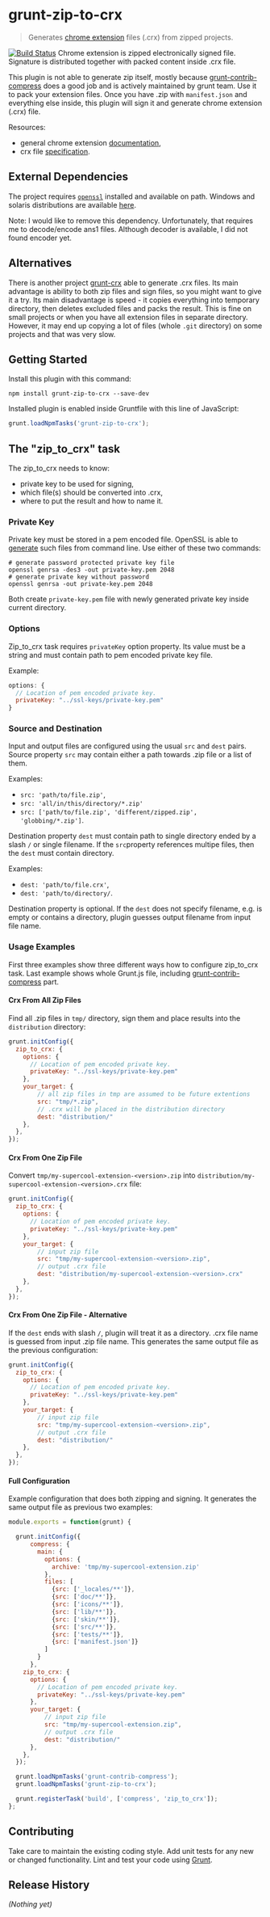 # grunt-zip-to-crx

> Generates [chrome extension](https://developer.chrome.com/extensions) files (.crx) from zipped projects.

[![Build Status](https://travis-ci.org/SomMeri/grunt-zip-to-crx.svg?branch=master)](https://travis-ci.org/SomMeri/grunt-zip-to-crx) 
Chrome extension is zipped electronically signed file. Signature is distributed together with packed content inside .crx file. 

This plugin is not able to generate zip itself, mostly because [grunt-contrib-compress](https://github.com/gruntjs/grunt-contrib-compress#readme) does a good job and is actively maintained by grunt team. Use it to pack your extension files. Once you have .zip with `manifest.json` and everything else inside, this plugin will sign it and generate chrome extension (.crx) file.

Resources:
* general chrome extension [documentation](https://developer.chrome.com/extensions),
* crx file [specification](https://developer.chrome.com/extensions/crx).

## External Dependencies
The project requires [`openssl`](http://www.openssl.org/) installed and available on path. Windows and solaris distributions are available [here](https://www.openssl.org/related/binaries.html). 

Note: I would like to remove this dependency. Unfortunately, that requires me to decode/encode ans1 files. Although decoder is available, I did not found encoder yet.

## Alternatives
There is another project [grunt-crx](https://github.com/oncletom/grunt-crx) able to generate .crx files. Its main advantage is ability to both zip files and sign files, so you might want to give it a try. Its main disadvantage is speed - it copies everything into temporary directory, then deletes excluded files and packs the result. This is fine on small projects or when you have all extension files in separate directory. However, it may end up copying a lot of files (whole `.git` directory) on some projects and that was very slow.

## Getting Started
Install this plugin with this command:

```shell
npm install grunt-zip-to-crx --save-dev
```

Installed plugin is enabled inside Gruntfile with this line of JavaScript:

```js
grunt.loadNpmTasks('grunt-zip-to-crx');
```

## The "zip_to_crx" task
The zip_to_crx needs to know:
* private key to be used for signing,
* which file(s) should be converted into .crx,
* where to put the result and how to name it.

### Private Key
Private key must be stored in a pem encoded file. OpenSSL is able to [generate](https://www.openssl.org/docs/HOWTO/keys.txt) such files from command line. Use either of these two commands:
```
# generate password protected private key file
openssl genrsa -des3 -out private-key.pem 2048
# generate private key without password
openssl genrsa -out private-key.pem 2048
```

Both create `private-key.pem` file with newly generated private key inside current directory.

### Options
Zip_to_crx task requires `privateKey` option property. Its value must be a string and must contain path to pem encoded private key file.

Example:
```js
options: {
  // Location of pem encoded private key. 
  privateKey: "../ssl-keys/private-key.pem"
}
```

### Source and Destination
Input and output files are configured using the usual `src` and `dest` pairs. Source property `src` may contain either a path towards .zip file or a list of them.

Examples:
* `src: 'path/to/file.zip'`,
* `src: 'all/in/this/directory/*.zip'`
* `src: ['path/to/file.zip', 'different/zipped.zip', 'globbing/*.zip']`.

Destination property `dest` must contain path to single directory ended by a slash `/` or single filename. If the `src`property references multipe files,  then the `dest` must contain directory. 

Examples:
* `dest: 'path/to/file.crx'`,
* `dest: 'path/to/directory/`.

Destination property is optional. If the `dest` does not specify filename, e.g. is empty or contains a directory, plugin guesses output filename from input file name.

### Usage Examples
First three examples show three different ways how to configure zip_to_crx task. Last example shows whole Grunt.js file, including [grunt-contrib-compress](https://github.com/gruntjs/grunt-contrib-compress#readme) part.

#### Crx From All Zip Files
Find all .zip files in `tmp/` directory, sign them and place results into the `distribution` directory:
```js
grunt.initConfig({
  zip_to_crx: {
    options: {
      // Location of pem encoded private key. 
      privateKey: "../ssl-keys/private-key.pem"
    },
    your_target: {
        // all zip files in tmp are assumed to be future extentions
        src: "tmp/*.zip", 
        // .crx will be placed in the distribution directory
        dest: "distribution/"
    },
  },
});
```

#### Crx From One Zip File
Convert `tmp/my-supercool-extension-<version>.zip` into `distribution/my-supercool-extension-<version>.crx` file:
```js
grunt.initConfig({
  zip_to_crx: {
    options: {
      // Location of pem encoded private key. 
      privateKey: "../ssl-keys/private-key.pem"
    },
    your_target: {
        // input zip file
        src: "tmp/my-supercool-extension-<version>.zip", 
        // output .crx file
        dest: "distribution/my-supercool-extension-<version>.crx"
    },
  },
});
```

#### Crx From One Zip File - Alternative
If the `dest` ends with slash `/`, plugin will treat it as a directory. .crx file name is guessed from input .zip file name. This generates the same output file as the previous configuration:
```js
grunt.initConfig({
  zip_to_crx: {
    options: {
      // Location of pem encoded private key. 
      privateKey: "../ssl-keys/private-key.pem"
    },
    your_target: {
        // input zip file
        src: "tmp/my-supercool-extension-<version>.zip", 
        // output .crx file
        dest: "distribution/"
    },
  },
});
```

#### Full Configuration
Example configuration that does both zipping and signing. It generates the same output file as previous two examples:
```js
module.exports = function(grunt) {

  grunt.initConfig({
      compress: {
        main: {
          options: {
            archive: 'tmp/my-supercool-extension.zip'
          },
          files: [
            {src: ['_locales/**']},
            {src: ['doc/**']}, 
            {src: ['icons/**']}, 
            {src: ['lib/**']}, 
            {src: ['skin/**']}, 
            {src: ['src/**']}, 
            {src: ['tests/**']},
            {src: ['manifest.json']}
          ]
        }
      },
    zip_to_crx: {
      options: {
        // Location of pem encoded private key. 
        privateKey: "../ssl-keys/private-key.pem"
      },
      your_target: {
          // input zip file
          src: "tmp/my-supercool-extension.zip", 
          // output .crx file
          dest: "distribution/"
      },
    },
  });

  grunt.loadNpmTasks('grunt-contrib-compress');
  grunt.loadNpmTasks('grunt-zip-to-crx');

  grunt.registerTask('build', ['compress', 'zip_to_crx']);
};
```

## Contributing
Take care to maintain the existing coding style. Add unit tests for any new or changed functionality. Lint and test your code using [Grunt](http://gruntjs.com/).

## Release History
_(Nothing yet)_
